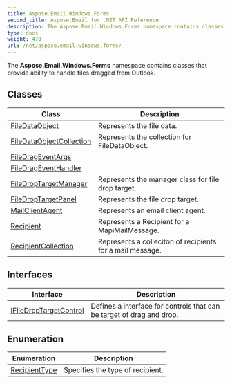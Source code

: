 ```yaml
---
title: Aspose.Email.Windows.Forms
second_title: Aspose.Email for .NET API Reference
description: The Aspose.Email.Windows.Forms namespace contains classes that provide ability to handle files dragged from Outlook
type: docs
weight: 470
url: /net/aspose.email.windows.forms/
---
```

The **Aspose.Email.Windows.Forms** namespace contains classes that provide ability to handle files dragged from Outlook.

## Classes

| Class | Description |
| --- | --- |
| [FileDataObject](./filedataobject/) | Represents the file data. |
| [FileDataObjectCollection](./filedataobjectcollection/) | Represents the collection for FileDataObject. |
| [FileDragEventArgs](./filedrageventargs/) |  |
| [FileDragEventHandler](./filedrageventhandler/) |  |
| [FileDropTargetManager](./filedroptargetmanager/) | Represents the manager class for file drop target. |
| [FileDropTargetPanel](./filedroptargetpanel/) | Represents the file drop target. |
| [MailClientAgent](./mailclientagent/) | Represents an email client agent. |
| [Recipient](./recipient/) | Represents a Recipient for a MapiMailMessage. |
| [RecipientCollection](./recipientcollection/) | Represents a colleciton of recipients for a mail message. |
## Interfaces

| Interface | Description |
| --- | --- |
| [IFileDropTargetControl](./ifiledroptargetcontrol/) | Defines a interface for controls that can be target of drag and drop. |
## Enumeration

| Enumeration | Description |
| --- | --- |
| [RecipientType](./recipienttype/) | Specifies the type of recipient. |


